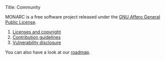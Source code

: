 Title: Community

MONARC is a free software project released under the
[GNU Affero General Public License](https://www.gnu.org/licenses/agpl-3.0.html).


1. [Licenses and copyright](/licenses-and-copyright)
2. [Contribution guidelines](/contribution-guidelines)
3. [Vulnerability disclosure](/vulnerability-disclosure)


You can also have a look at our [roadmap](https://github.com/monarc-project/MonarcAppFO/wiki/Roadmap).
